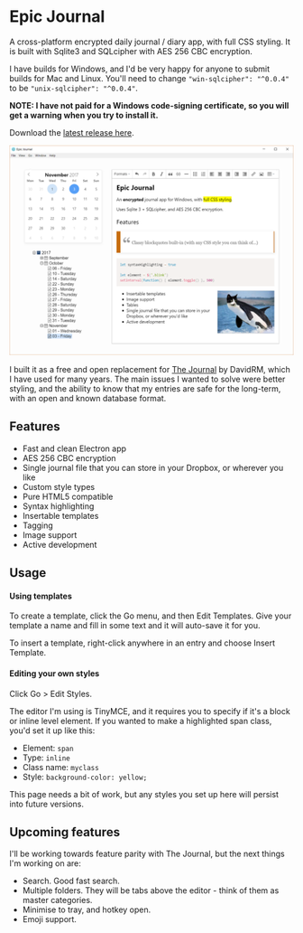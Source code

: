 # Epic Journal

A cross-platform encrypted daily journal / diary app, with full CSS styling. It is built with Sqlite3 and 
SQLcipher with AES 256 CBC encryption.

I have builds for Windows, and I'd be very happy for anyone to submit builds for Mac and Linux. You'll need to
change `"win-sqlcipher": "^0.0.4"` to be `"unix-sqlcipher": "^0.0.4"`.

**NOTE: I have not paid for a Windows code-signing certificate, so you will get a warning when you
try to install it.**

Download the [latest release here](https://github.com/alangrainger/epic-journal/releases).

![Screenshot](screenshot.png?raw=true)

I built it as a free and open replacement for [The Journal](http://www.davidrm.com/) by DavidRM, which I have used 
for many years. The main issues I wanted to solve were better styling, and the ability to know that my
entries are safe for the long-term, with an open and known database format.

## Features

- Fast and clean Electron app
- AES 256 CBC encryption
- Single journal file that you can store in your Dropbox, or wherever you like
- Custom style types
- Pure HTML5 compatible
- Syntax highlighting
- Insertable templates
- Tagging
- Image support
- Active development

## Usage

#### Using templates

To create a template, click the Go menu, and then Edit Templates. Give your template a name and fill in some text
and it will auto-save it for you.

To insert a template, right-click anywhere in an entry and choose Insert Template. 

#### Editing your own styles

Click Go > Edit Styles.

The editor I'm using is TinyMCE, and it requires you to specify if it's a block or inline level element.
If you wanted to make a highlighted span class, you'd set it up like this:

- Element: `span`
- Type: `inline`
- Class name: `myclass`
- Style: `background-color: yellow;`

This page needs a bit of work, but any styles you set up here will persist into future versions.

## Upcoming features

I'll be working towards feature parity with The Journal, but the next things I'm working on are:

- Search. Good fast search.
- Multiple folders. They will be tabs above the editor - think of them as master categories.
- Minimise to tray, and hotkey open.
- Emoji support.
